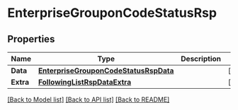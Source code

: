 # EnterpriseGrouponCodeStatusRsp

## Properties

Name | Type | Description | Notes
------------ | ------------- | ------------- | -------------
**Data** | [**EnterpriseGrouponCodeStatusRspData**](EnterpriseGrouponCodeStatusRsp_data.md) |  | [optional] 
**Extra** | [**FollowingListRspDataExtra**](FollowingListRsp_data_extra.md) |  | [optional] 

[[Back to Model list]](../README.md#documentation-for-models) [[Back to API list]](../README.md#documentation-for-api-endpoints) [[Back to README]](../README.md)


